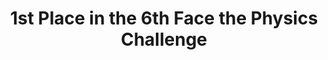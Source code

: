 ---
title: "1st Place in the 6th Face the Physics Challenge"
excerpt: "Issued by the University of Santo Tomas, Department of Math and Physics. <br/><img src='/files/6thFaceTheP6Challenge.jpg'>"
collection: portfolio
---